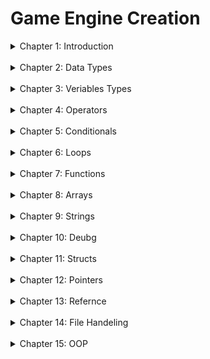 # Game Engine Creation
<details>
<summary> Chapter 1: Introduction </summary>
<br>

<details>
<summary> 1: Hello World</summary>
<br>
Program 1 was the hello world program, almost all programmers would know this is the basic bear bones program that every programmer typcily startd with.
<br>
A basic explination of how this works is, once the script runs it outputs the phrase "Hellow World!" to the console. This first programe is mainly used to give me something simple to start learning with.

```
#include <iostream>

int main()
{
  std::cout << "HelloWorld!" << std::endl;
}
```
</details>
</details>
<br>

<details>
<summary> Chapter 2: Data Types</summary>
<br>

<details>
<summary> 2: Data Type Size</summary>
<br>
Program 2 was coused on learning different veriables and learning how to out put the size of a veriable accoring to the ammount of bytes it uses.
<br>
The way this is working is we use the same out put method as done with the sixeof() operator.
<br>

![Capture](https://user-images.githubusercontent.com/115167027/207434687-9df6c575-f75d-44bf-892c-04f5c0a4954d.PNG)

</details>
</details>
<br>

<details>
<summary> Chapter 3: Veriables Types</summary>
<br>

<details>
<summary> 3: Defining Veriables</summary>
<br>
Program 3 was defining variables which was where I first stated using variables in coding the sole puprose of this program was to help me learn how variables work and how to store values in them.
<br>
The what this worked is I was creating variables and setting the values and the I output them to the console to understand how variables work and hpw I can apply them in the future.

```
#include <iostream>

using namespace std;

int main()
{
	int myInt1 = 5, myInt2;
	myInt2 = 10;

	cout << "Value stored in myInt1 is " << myInt1 << endl;
	cout << "Value stored in myInt2 is " << myInt2 << endl;

	float myFloat1 = 1.2f, myFloat2;
	myFloat2 = 9.9f;

	cout << "Value stoared in myFloat1 is " << myFloat1 << endl;
	cout << "Value stoared in myFloat2 is " << myFloat2 << endl;

	char myChar = 'a';

	cout << "Value stored in myChar is " << myChar << endl;
}
```
<br>

![Capture](https://user-images.githubusercontent.com/115167027/207436594-b9bb3211-1dfb-407b-8b08-57e769da2ed6.PNG)

</details>
<details>
<summary> 4: User Defined Variables</summary>
<br>
Program 4 was when I was first introduced to enumerators and the typedef keyword. From this I learned how enumerators work by assining a value a name depending on the order of the enumerator, and I also learned that typedef allows me to give variables a alternative name to be refered by in this example I made the unsigned short int a variable called "health" which I could then use to to greate a value named "currentHealth" and assign what ever value I want which will be of type unsigned short int.

```
#include <iostream>
using namespace std;

int main()
{
	typedef unsigned short int health;
	health currentHealth;

	enum weapon
	{
		Sword = 1,
		Dagger,
		Mace,
		Twin_Swords,
		Samurai,
		Wizard_Staff,
		Fire_Potion,
		Ice_Blade,
		Small_Knife
	};
	weapon currentWeapon;

	currentHealth = 13000;

	currentWeapon = Samurai;
	
	cout << "My current health is " << currentHealth << endl;

	cout << "And the ID of my weapon of choice is: " << currentWeapon << endl;
}
```
<br>

![image](https://user-images.githubusercontent.com/115167027/207439606-a20ae2fe-1f59-46cb-adcb-25e1df7a64f6.png)

</details>
</details>
<br>

<details>
<summary> Chapter 4: Operators</summary>
<br>

<details>
<summary> 5: Increment/Decrement</summary>
<br>
Program 5 is going back to the basics of variables utalising the decrement and increment operators in order to display how values are affeced by diffent uses of incrementing and decrementing them.

```
#include <iostream>
using namespace std;

int main()
{
	// Initialise num to 1
	int num = 1;

	cout << "num = " << num << endl;
	cout << "Increment Operator before num = " << ++num << endl;
	cout << "num after = " << num << endl;

	/* resets num back to 1
	
	this type of commenting is usefull thanks*/
	num = 1;

	cout << "num = " << num << endl;
	cout << "Increment Operator after num = " << num++ << endl;
	cout << "num after = " << num << endl;

	//I just like commenting =)
	num = 1;

	cout << "num = " << num << endl;
	cout << "Decrement Operator before num = " << --num << endl;
	cout << "num after = " << num << endl;

	num = 1;

	cout << "num = " << num << endl;
	cout << "Decrement Operator after num = " << num-- << endl;
	cout << "num after = " << num << endl;
}
```
<br>

![image](https://user-images.githubusercontent.com/115167027/207441348-318e0855-54cf-41db-a860-40ca55ca4109.png)

</details>

<details>
<summary> 6: Area</summary>
<br>
Program 6 is learning more basic operators mainly the + * time to figgure out the area of a rectangular shape by predefined variables.

```
#include <iostream>
using namespace std;

int main()
{
	typedef unsigned int width;
	width CW;

	typedef unsigned int hight;
	hight CH;

	typedef unsigned int area;
	area CA;

	CW = 15;
	CH = 25;

	// this times the current width by the current hight in order to find the current area
	CA = CW * CH;
    
	cout << "the area of a " << CW << " by " << CH << " rectangle is " << CA << endl;
}
```
<br>

![image](https://user-images.githubusercontent.com/115167027/207442372-b4abd560-a846-4e6b-9cdb-e4e30ec432e9.png)

</details>

<details>
<summary> 7: Converting</summary>
<br>
Program 7 is where I convert a value representing temperature in fahrenhite and converting it to celsius this time I get an intreduction to the key uses of "BIDMAS" in order to correctly pull off the calculation which is "(F - 32) * 0.5556".

```
#include <iostream>
using namespace std;

int main()
{
	typedef float fahrenhite;
	typedef float celsius;

	fahrenhite CF;
	celsius CC;

	CF = 95.0f;

	//calculate celsius by doing math idk =)
	CC = (CF - 32) * 0.5556;

	cout << CF << "F is equal to " << CC << "C." << endl;

	return 0;
} 
```
<br>

![image](https://user-images.githubusercontent.com/115167027/207443640-8e6dbe55-ca3f-4e28-8ed5-99324c4c8bac.png)

</details>

<details>
<summary> 8: Area of Circle</summary>
<br>
Program 8 is where I found the area of a circle by using "pi * radius squared", and although it wasn't part of the program requirements I also included the use of the "cmath" libary to use the pow() function for doing radius squared.

```
#include <iostream>
#include <cmath>
using namespace std;

int main()
{
	float pi = 3.14159;

	float area;
	float radius;

	radius = 25.0f;

	/* diceded to use a new libary to get the abiltiy to use powers rather than do radius* radius
	this section finds the area by doing pi * radius squared */
	area = pi * pow(radius, 2);

	cout << "The area of a circle with a radius of " << radius << " is " << area << endl;
}
```
<br>

![image](https://user-images.githubusercontent.com/115167027/207445060-9bd515bb-ed00-4edb-ad16-e8da93a14ada.png)

</details>
</details>
<br>

<details>
<summary> Chapter 5: Conditionals</summary>
<br>

<details>
<summary> 9: Share Of Savings</summary>
<br>
Program 9 is one last look at all the programs I have done previously to solve the following broken code:

```
#include <iostream>
using namespace std;

int main()
{
	int mySavings = 2000;
	int yourPercentage = 50;
	int yourShare = (mySavings * (yourPercentage / 100));

	cout << "your share: " << yourShare << endl;

	return 0;
}
```
<br>
This was an esay code to fix to as all I needed to do to change the variable of yourPrecentage from an int to a float and that fixes the broken code. The reason this broke is because when you are doing 50/100 you are creating a decimal value, however an int can't hold that so it just set the value to 0 instead of 0.5 but giving it a varaible of float makes it so that it can hold that value while doing the math.
</details>

<details>
<summary> 10: Spliting Haribos</summary>
<br>
Program 10 required me to use math to split 40 Haribos between 14 people and declare the remaing amount.
<br>
The basic math is to find how many is being shared by doing 40/14 which since theyas ints so that they round the value down, which will give me how much each person gets which is 2. 
<br>
Using the value of how many each person get I times that  which is 2 by the number of students 14 and subtract the answer 28 by the total amount of haribos 40 which gives me the answer of 12.
<br>

![image](https://user-images.githubusercontent.com/115167027/207451458-bcbd8a10-1db2-4475-b35f-54253ef012cb.png)

</details>

<details>
<summary> 11: Doom Difficulty</summary>
<br>
Program 11 is my first introduction to conditionals where I use a switch statment to decide the output of console, and this is also my first introduction to using cin to set a value from console.
<br>
What I did here was I ask the user to input a number to pick a difficulty and that will call a switch statment and depending on the value it will send out to the console one of 5 outputs.

```
#include <iostream>
using namespace std;

int main() 
{
	int playerinput;

	cout << "select difficulty" << endl << "1. I'm too young too die" << endl << "2. Hey, not to rough!" << endl << "3. Hurt me plenty" << endl << "4. Ultra-Violence" << endl << "5. Nightmare" << endl;

	cin >> playerinput;

	switch (playerinput)
	{
	case 1:
		cout << "WEAK!" << endl;
		break;
	case 2:
		cout << "Come on get some pain in" << endl;
		break;
	case 3:
		cout << "FEEL THE PAIN" << endl;
		break;
	case 4:
		cout << "Blood for the blood god, skulls for the skull throne!" << endl;
		break;
	case 5:
		cout << "ONE WAY TRIP TO HELL BOYS!" << endl;
	}
}
```
</details>

<details>
<summary> 12: Weather</summary>
<br>
Program 12 is where I first use if, else if, else statments. The way I did this is the user would input two values one for weather and anouther for temperature and it goes though a serise of if, else if, and else statments in order to find the console output.

```
#include <iostream>
using namespace std;

int main()
{
	int rian = 1;
	int snow = 2;

	int weather;
	float temp;

	cout << "Please tell me if it's raining with 1, or snowing with 2." << endl;

	cin >> weather;

	cout << "What temperature in Celsius" << endl;

	cin >> temp;

	if (weather == 1)
	{
		if(temp > 15)
		{
			cout << "Wear a light coat" << endl;
		}
		else
		{
			cout << "Wear a thick coat" << endl;

		}
	}
	else if (weather == 2)
	{
		if (temp > 5)
		{
			cout << "Wear a something warm" << endl;
		}
		else if (temp > 0)
		{
			cout << "Wrap up well" << endl;
		}
		else
		{
			cout << "Stay home" << endl;
		}
	}
	else
	{
		cout << "Have a nice day" << endl;
	}
}
```
<br>

![image](https://user-images.githubusercontent.com/115167027/207453375-3d0afbcc-b66f-41d0-ba30-9c46e3533ba4.png)

</details>

<details>
<summary> 13: Game Discounts</summary>
<br>
Program 13 is like program 12 except I get introduced to the and "&&", or "||" operators inorder to decide the output. These are used to to change conditions to take account of other variables instead of just a single variable.   

```
#include <iostream>
using namespace std;
int main()
{
	char status;
	unsigned short int game;

	cout << "Please tell my your status with 's' for student 't' for teacher or 'o' for other." << endl;

	cin >> status;

	cout << "What game would you like 1 or 2?" << endl;

	cin >> game;

	if (status == 's' && game == 1 || status == 't' && game == 1)
	{
		cout << "You have 20% off" << endl;
	}
	else if (status == 's' && game == 2 || status == 't' && game == 2)
	{
		cout << "You have 10% off" << endl;
	}
	else
	{
		cout << "You are not entitle to a discount" << endl;
	}
}
```
<br>

![image](https://user-images.githubusercontent.com/115167027/207454162-b66af5c0-0860-4281-80f0-b41035f639f5.png)

</details>
</details>
<br>

<details>
<summary> Chapter 6: Loops</summary>
<br>

<details>
<summary> 14: 10 Numbers</summary>
<br>
Program 14 is where I get introduced to do while loops which as it says will do a section of code while a certain condition is ture, in this case while the number input != 0. 

```
	do
	{
		cout << "Enter a numbers." << endl;
		cin >> inputNum;
		if (inputNum != 0)
		{
			total += inputNum;

			mean = (float)total / numCount;

			cout << "mean: " << mean << endl;
			cout << "total: " << total << endl;
		}
	} while (inputNum !=0);
```
<br>
What the program is doing overall is asking for 2 numbers then it will find the total and the mean and tell the use what they are. After that it enters a do while loop where so long as the input is not 0 it will add the number to the total find the new mean of the total and then tell the user.
<br>

![image](https://user-images.githubusercontent.com/115167027/207456238-386e4d95-ed53-4837-ba07-0c553a980627.png)
</details>

<details>
<summary> 15: Starry Output</summary>
<br>
Program 15 I had to ask the user for a value between 1-10 and out put the * character so that on for the value the user gave it will output the stars on that many lines however for each line it adds 1 star.
<br>
The way I did this is by creating a for loop that adds a * to a string each time it loops and sends that string to the console each time the loop ends.

```
	int n;
	char star = '*';
	cout << "please enter a number between 1-10" << endl;
	cin >> n;
	char a;
	
	string print;
	for (int i = 0; i < n; i++)
	{
		print += star;
		
		cout << print << endl;
	}
```
<br>
After that I needed to ask the user if they wanted to add another to the output and if they said yes then it would do the same proccess with the string, and I'd have that in a do while loop which loops for when the player says no to the question.

```
	do
	{
		
		cout << "Do you want to have another go. [Y or N]" << endl << "caps sensitive!" << endl;
		cin >> a;

		if (a == 'Y')
		{
			print += star;

			cout << print << endl;
		}
	} while (a != 'N');
```
<br>

![image](https://user-images.githubusercontent.com/115167027/207458273-8ebe8b0a-840c-4a57-8021-eae60973c68d.png)

</details>

<details>
<summary> 16: Early Exit</summary>
<br>
Program 16 is a simple program where there is a value of life and the use inputs how much damage to inflic, it reapeast this 10 times and if the life value is <=0 then it will end the loop early and tell them the player dies.

```
#include <iostream>
using namespace std;

int main()
{
	short int playerLife = 100;
	short int damage;

	for (int i = 0; i < 10; i++)
	{
		
		if (playerLife > 0)
		{
			cout << "Player life is: " << playerLife << endl;
			cout << "Question " << i << ": How much damage shall I deal?" << endl;
			cin >> damage;
			playerLife -= damage;
		}
		
		if (playerLife <= 0)
		{
			i = 10;
			cout << "early end. Player died" << endl;
		}
	}

	if (playerLife > 0)
		cout << "All questions asked. Plaayer survivied!" << endl;
}
```
<br>

![image](https://user-images.githubusercontent.com/115167027/207459033-ec1274ac-61b9-485a-ab94-8daae6bcf528.png)

</details>
</details>
<br>

<details>
<summary> Chapter 7: Functions</summary>
<br>

<details>
<summary> 17: Local Veriables and Copies</summary>
<br>
Program 17 is my introduction to functions and is where I show how values passed into a parameter do not get affected by what happens to the value that parameter represents.

```
#include <iostream>

using namespace std;

void addTwo(int num)
{
	num += 2;

	cout << "FUNCTION: num = " << num << endl;
}

int main()
{
	int myNum = 6;
	
	cout << "MAIN [before]: myNum = " << myNum << endl;
	addTwo(myNum);
	cout << "MAIN [after]: myNum = " << myNum << endl;
}
```
<br>

![image](https://user-images.githubusercontent.com/115167027/207459975-3c165f58-1134-4e0b-8e7a-4a8c9e96fb68.png)

</details>

<details>
<summary> 18: Smallest Number</summary>
<br>
Program 18 is where I use functions to perform a list of task consisting of: finding the smalles number of a two numbers, multiplying a number by 10, and dividing that number by 3. All of these had to be done useing functions to pass though parameters and for the multiply one returning the answer to the function.
<br>
Since this is my first time returning a value to a function it helped me learn how to use it and the purpose in doing such

```
int main()
{
	for (int i = 0; i < 3; i++)
	{
		int valA;
		int valB;

		cout << "Enter your first number:" << endl;
		cin >> valA;
		cout << endl << "Enter your second number:" << endl;
		cin >> valB;

		smallestNumber(valA, valB);
	}

	for (int i = 0; i < 3; i++)
	{
		int myNum;

		cout << endl << "Enter a number to be mutliped by 10 then divided by 3:" << endl;
		cin >> myNum;

		float answerA = multipy(myNum);
		divide(answerA);
	}
}

void smallestNumber(int a, int b)
{
	if (a < b)
		cout << endl << a << " is the smallest number." << endl << endl;
	else if (b < a)
		cout << endl << b << " is the smallest number." << endl << endl;
	else 
		cout << endl << b << " and " << a <<" are the same value." << endl << endl;

}

int multipy(int num)
{
	return num * 10;
}

void divide(int numB)
{
	int finalAnswer = numB / 3;
	
	cout << endl << "* 10 is " << numB << " / 3 is " << finalAnswer << endl << endl;
}
```
<br>

</details>

<details>
<summary> 19: Odd and Even</summary>
<br>
Program 19 is where I was tasked to get the user to input 10 number and from those time I needed to tell them the number of odd, and even, and the total of both.
<br>
First I'd create a for loop that loops 10 time, which would get the user to enter a value and then check if its even though a function and depending on the result it will add to the corsponding total and number of values.

```
	for (int i = 0; i < 10; i++)
	{
		int num;
		cin >> num;
		
		if (evenCheck(num))
		{
			evenNum++;
			evenTotal += num;
		}
		else
		{
			oddNum++;
			oddTotal += num;
		}
	}
```
<br>

```
bool evenCheck(int value)
{
	if (value % 2 == 0)
		return true;
	else
		return false;
}
```
<br>

After that the final resualts send into a function that will output the results to the console.

```
void outputResults(int numOfOdd, int totalOfOdd, int numOfEven, int totalOfEven)
{
	cout << "There are " << numOfOdd << " odd numbers, totaling " << totalOfOdd << "." << endl;
	cout << "There are " << numOfEven << " odd numbers, totaling " << totalOfEven << "." << endl;
}
```
<br>

![image](https://user-images.githubusercontent.com/115167027/207462535-9afe9b97-86a4-4623-be95-45c20dfb8648.png)

</details>

<details>
<summary> 20: Text PVE Fight</summary>
<br>
Program 20 I was given the pseudo code bellow and from that code I was tasked to build a text based PVE fight, which makes me use most of what I have learned so far in order to desgin it.

<br>
<details>
<summary>psuedo code</summary>
<br>

![image](https://user-images.githubusercontent.com/115167027/207463047-e7d33b0c-10bd-494d-a244-a96e059e56bc.png)
![image](https://user-images.githubusercontent.com/115167027/207463064-71fa8c71-3644-451e-b901-0799c10876b0.png)
![image](https://user-images.githubusercontent.com/115167027/207463109-0ee41906-ef01-4f7c-a2b6-b719b0753d29.png)
</details>
<br>

![image](https://user-images.githubusercontent.com/115167027/207463702-44c209f0-b476-4d8e-b53f-b62ad8d9097b.png)

</details>
</details>
<br>

<details>
<summary>Chapter 8: Arrays</summary>
<br>

<details>
<summary> 21: Smallest Element</summary>
<br>
Program 21 had me use arrays for the first time and with this it wanted me to find the smallest number in the array with a 10 variable size which is a simple proccess of gettign the user to input 10 numbers, and from there it will loop from the 10 numbers of the array and check if the current smallest is less that the previous smallest and save it, and at the same time it finds the loop position and adds 1 to display to represent the ture current postion.

```
int main()
{
	int listOfNum[10];
	int smallestNum;
	int position;

	cout << "Please enter 10 numbers" << endl;

	for (int i = 0; i < 10; ++i)
	{
		cin >> listOfNum[i];
	}

	smallestNum = listOfNum[0];

	for (int j = 0; j < 10; ++j)
	{
		if (smallestNum > listOfNum[j])
		{
			smallestNum = listOfNum[j];
			position = j + 1;
		}
	}
	
	cout << "The smallest number is: " << smallestNum << ", it is number " << position << " on the list";
}
```
<br>

![image](https://user-images.githubusercontent.com/115167027/207466616-27657f0f-38af-4472-9ae2-e0857e807919.png)

</details>

<details>
<summary> 22: Ordered Output</summary>
<br>
Program 22 had me create an array to hold 5 values and from those 5 values the code had output the array in decending order, accedning order, and the largest element and it's position in the array.
<br>
I had a function for the larges element that is called before sorting teh values in accending/decending order, which would loop through the array and compare the previous larges with the current element and set the higher number as the largest number.

```
void LargestNum(int arr[])
{
	int largest;
	int largestPos;

	largest = arr[1];

	for (int i = 0; i < 5; ++i)
	{

		if (largest < arr[i])
		{
			largest = arr[i];
			largestPos = i + 1;
		}
	}

	cout << endl << "The largest number is: " << largest << ", and it is number " << largestPos << " on the list." << endl;
}
```
<br>

After that i used the sort function for the algorithm libary which allowed me to sort the array in accending order and from there I looped though the array and outputed the values, and for decending order I looped though the array backwards and did the same thing.

```
	cout << endl << "In accending order you inputed:" << endl;

	sort(nums, nums + 5);

	for (int i = 0; i < 5; ++i)
		cout << nums[i] << ", ";

	cout << endl << endl << "In decending order you inputed:" << endl;

	for (int i = 4; i > -1; --i)
		cout << nums[i] << ", ";
```
<br>

![image](https://user-images.githubusercontent.com/115167027/207468014-c69bb730-8c60-494d-8189-e7dccb72ab8c.png)

</details>

<details>
<summary> 23: Inventory</summary>
<br>
Program 23 had me make an simple inventory system using arrays, and using that I have to offer the user a staff and ask if they want to replace their daggers with it. After the player makes their decision I need to display the content of the inventory.
<br>
The items in the inventory were represented using strings, and when replacing the daggers I simply set the position of the staff in the array to be daggers instead.

```
	const int Total = 4;
	int Num = 0;
	std::string inventory[4];


	inventory[Num++] = "Sword";
	inventory[Num++] = "Battle Axe";
	inventory[Num++] = "Healing Potion";
	inventory[Num++] = "Daggers";

	std::cout << "You found a STAFF!" << std::endl << "Would you like to swap your DAGGERS for it? (Y/N)" << std::endl;

	char Answer;

	std::cin >> Answer;

	if (Answer == 'Y' || Answer == 'y')
	{
		std::cout << std::endl << "You left your DAGGERS behind, and gained a STAFF!" << std::endl;
		inventory[3] = "Staff";
	}
	else
		std::cout << std::endl << "You left the STAFF behind." << std::endl;
```
<br>
For displaying the contents I call a function that loops over the array, and display the string in it's current position.

```
void InvetoryRead(std::string inv[])
{
	std::cout << std::endl << "Your invetory contains:" << std::endl;
	for (int i = 0; i < 4; ++i)
	{
		std::cout << inv[i] << std::endl;
	}
}
```
<br>

![image](https://user-images.githubusercontent.com/115167027/207469016-f2124783-f8f9-41bb-b861-2d7d60f634c8.png)

</details>

<details>
<summary> 24: Matching Pairs</summary>
<br>
Program 24 had me build a text based version of snap which would have me find two matching cards with the help of the pseudo code bollow. This code also introduced me to a few new way of doing certain cations, like using "system("cls") to clear a console.
<br>
<details>
<summary>psuedo code</summary>
<br>
Also in this program I used the Windows.h libary since it includes the sleep function, which allowed me to have the console wait before displaying the next string of inputs.

![image](https://user-images.githubusercontent.com/115167027/207469558-02eaccd8-ec39-4748-b659-9c0e7870810c.png)
![image](https://user-images.githubusercontent.com/115167027/207469574-fcb9c72c-2db4-421c-a437-f048480e338c.png)
![image](https://user-images.githubusercontent.com/115167027/207469590-91d6c791-02ec-42a5-9ae7-517389552185.png)
![image](https://user-images.githubusercontent.com/115167027/207469604-bdd4f3eb-2fd7-48c4-ad99-45f5744b8b58.png)
</details>
<br>

![image](https://user-images.githubusercontent.com/115167027/207469760-af11e4aa-a26a-43ac-8399-df6b027563ef.png)

</details>
</details>
<br>

<details>
<summary> Chapter 9: Strings</summary>
<br>

<details>
<summary> 25: Initals</summary>
<br>
Program 25 is when I first used char arrays to build a string of characters, and the whole idea behind this program is to get the user to enter the initail for their first name followed by a space, the initail for their middel name followed by a sapce, and thier full surname. From the input I have to console their first initail then on a new line the middle initail, and on one last line their surname.
<br>
Although there are easy ways of doing this I had it so the first character was the users first inital, and then it loops though the array looking for a space and after that it their middel initial, and from there it looks for a different space and after that space is the surname.

```
	for (int i = 0; i < 50; ++i)
	{
		if (initials[i] == '\0')
			break;
		
		if (startSurname)
			std::cout << initials[i];

		if (!startSurname)
		{
			if (initials[i] == ' ' && !middelSet)
			{
				std::cout << "Middel Initial: " << initials[i + 1] << std::endl;
				middelSet = true;
				++i;
			}

			else if (initials[i] == ' ')
			{
				std::cout << "Surname: ";
				startSurname = true;
			}
			if (i == 0)
			{
				std::cout << "First Initial: " << initials[i] << std::endl;
			}
		}
	}
```
<br>

![image](https://user-images.githubusercontent.com/115167027/207674855-98669851-a1fe-4e04-976f-6e261622ead7.png)


</details>

<details>
<summary> 26: Replacing Characters</summary>
<br>
Program 26 had me start learning how to use strings properly, and started me using the string libary. What this had me doing was I was to get the user to input a  sentence and I need to replace the uses of the character 'e' in that sentence with 'X'.
<br>
This one had it so using the string libary I'd have tp use the functions getline to get the full line of text when inputing in a string, and with that string I'd use the replace function to search the string begining to end inorder to find the the character 'e' and replace it with 'X'.

```
int main()
{
	std::string sentence;

	std::cout << "Please enter a sentence (try using the letter e at least once)" << std::endl;

	getline(std::cin, sentence);

	std::replace(sentence.begin(), sentence.end(), 'e', 'X');

	std::cout << sentence;
}
```
<br>

![image](https://user-images.githubusercontent.com/115167027/207678489-2fd307dd-f184-4fc4-92ec-e77949ae1d04.png)


</details>

<details>
<summary> 27: String Manipulation</summary>
<br>
Program 27 is where I was tasked to manipulate a string to the change it's contents in a small variety of ways.
<br>
First the program had the user enter their name, and fromt hat it would insert that name into the middel of two Xs int a predefined string which can be done with the insert function, and then output the result of that string to console. After that I need to find and remove the instance of 'X' in the name which can be done with the replace function. And finaly the user needs to input a new longer name and then replace the name in the string with the new one.

```
int main()
{
	std::string name1;
	std::string name2;
	std::string s = "Do you know who loves C++ XX does";


	std::cout << "Enter Your Name." << std::endl;

	getline(std::cin, name1);

	s.insert(27, name1);

	std::cout << s << std::endl;

	std::replace(s.begin(), s.end(), 'X', '\0');

	std::cout << s << std::endl;

	std::cout << "Enter a new longer name" << std::endl;

	getline(std::cin, name2);

	while (name2.size() <= name1.size())
	{
		std::cout << "It needs to be longer. Insert a new name" << std::endl;
		getline(std::cin, name2);
	}

	s.replace(s.find(name1), name1.size(), name2);

	std::cout << s << std::endl;

}
```
<br>

![image](https://user-images.githubusercontent.com/115167027/207683567-dd43a72d-20f8-4c0a-8510-d12dc9830b3a.png)

</details>

<details>
<summary> 28: String and Vectors</summary>
<br>
Program 28 gave me a screenshot of the console output bellow and I was taksed with recrating that out put using a string vector.
<br>

<details>
<summary>expected output</summary>

![image](https://user-images.githubusercontent.com/115167027/207684540-6c7f1438-f320-4f62-bea9-87f4670d5a18.png)
</details>
<br>

In this I learned how vectors work where it's practically a dynamic array where I use the push_back function to increase the size of the vector.

```
	std::vector <std::string> inventory;
	int heldMax = 3;

	inventory.push_back("sword");


	for (int i = 1; i < heldMax; ++i)
	{
		std::string ans;

		std::string item1;
		std::string item2;

		if (i == 1)
		{
			item1 = "Staff";
			item2 = "Knife";
		}
		else if (i == 2)
		{
			item1 = "Healing potion";
			item2 = "Fire spell";
		}

		std::cout << "Type which item you wish to keep: " << item1 <<" or " << item2 << std::endl;

		getline(std::cin, ans);

		if (ans == item1 || ans == item2)
		{
			inventory.push_back(ans);
			std::cout << "Your inventory holds" << std::endl;
			for (int j = 0; j < inventory.size(); ++j)
				std::cout << inventory[j] << std::endl;
		}
		else
		{
			std::cout << "Enter a valid item!" << std::endl;
			--i;
		}
	}
```
<br>
Aside from that this program is similar to other programs I created like the inventory program.

</details>

<details>
<summary> 29: Rock, Paper, Scissors</summary>
<br>
Program 29 made me make a game of rock, paper, scissors where you play aginst the pc. This program introduce to me the use of the rand function from the random libary to create semi random events.

```
		string cSelect[] = {"Rock", "Paper", "Scissors"};
		int index = rand() % 3;

		cout << "Computer chose: " << cSelect[index] << endl;
```
<br>
Aside from the use of the rand function, this just had me use principles I already learned. I Create a score system and depending on who reaches 3 wins first dictates who the winner is of the game.
<br>

![image](https://user-images.githubusercontent.com/115167027/207687982-ecc5230d-fa0b-45fe-b1c2-fb6e9317052a.png)

</details>
</details>
<br>
<details>
<summary> Chapter 10: Deubg</summary>
<br>
        
<details>
<summary> 30: Broken Code</summary>
<br>
Program 30 consists of code that was broken and I was tasked with fixing but since the problem was relitvly simple I solved it without having to  go though the whole debuging proccess.
<br>
<details>
<summary> code to fix</summary>
	
![image](https://user-images.githubusercontent.com/115167027/207689841-c1ebb8fd-65de-4aa1-9cd2-45fcf89cd415.png)	
</details>
<br>
	
```
#include <iostream>

int main()
{
	int num1 = 5;

	for (int i = 0; i < num1; ++i)
	{
		std::cout << "i= " << i << std::endl;
	}
	int num2 = 15;

	for (int i = 0; i < num2; ++i)
	{
		std::cout << "i= " << i << std::endl;
	}

	std::cin.get();
		return 0;
}
```
</details>

<details>
<summary> 31: Unexpected Code</summary>
<br>
Program 31 had me do the same thing as program 30 which is fix a set of broken code, and just like 30 I fixed it relitivly quickly since it was an easy set of code to fix.
	
<br>
<details>
<summary> code to fix</summary>
        
![image](https://user-images.githubusercontent.com/115167027/207691583-e62a93bc-8942-4104-8697-cdaec628b769.png)x		
</details>
<br>

```	
#include <iostream>
using namespace std;

int main()
{
	int count = 3;

	for (int i = 1; i < count + 1; ++i)
	{
		cout << i;
		if (i == 2)
		{
			cout << " is an even number" << endl;
		}
		else
		{
			cout << " is an odd number" << endl;
		}
	}
	cin.get();

	return 0;
}
```


</details>

<details>
<summary> 32: Broken BMI</summary>
<br>
program 32 I was provided a script that was broken and it was my job to debug and fix it, the output of the script was supposed to be a functional BMI.
<br>
I did mannage to finish this program but the file no longer opens as it's supposed to I havn't got any reason to fix it since this was not important to my grade.     

</details>
</details>
<br>

<details>
<summary> Chapter 11: Structs</summary>
<br>       
        
<details>        
<summary> 33: Structs</summary>
<br>
Program 33 was my first time using structs to hold values, and all I needed to do was input some values into a struct, and from a function in the struct I would output the values.
        
```
struct info
{
	string name;
	int age;
	string number;

	void PrintDetails()
	{
		cout << "\nYour details are:" << endl;
		cout << "Name: " << name << endl;
		cout << "Age: " << age << endl;
		cout << "Phone Number: " << number << endl;
	}
};

int main()
{
	info data;
	cout << "Enter your name:" << endl;
	getline(cin, data.name);

	cout << "\nEnter your age:" << endl;
	cin>>data.age;

	cout << "\nEnter your phone number:" << endl;
	cin >> data.number;

	data.PrintDetails();
}        
```
</details>
</details>
<br>
      
<details>
<summary> Chapter 12: Pointers</summary>
<br>

        
<details>
<summary> 34: Replacing Commas With Spaces</summary>
<br>
Program 34 had using pointers for the first time, and with this I was tasked with using pointers to change a char array value that has a sentence in it, and replace the commas with spaces instead but I had to change the value in a different function from the main.
<br>
Since pointers hold the values memory address it will change the value held in that memory address and as such every other corrosponding value with that memory address.
        
```
void comma2blank(char* textToChange);

int main()
{
	char text[100];

	cout << "Please input a sentence, but instead of spaces use commas." << endl;

	cin.getline(text, 100);


	for (int i = 0; text[i] != NULL; ++i)
	{
		comma2blank(&text[i]);
	}

	cout << text;
}

void comma2blank(char* textToChange)
{
	if (*textToChange == ',')
		*textToChange = ' ';

}
```
<br>

![image](https://user-images.githubusercontent.com/115167027/207697013-1c471010-d058-4cb3-a261-904e64870106.png)

</details>

<details>
<summary> 35: Changing Pointers</summary>
<br>
Program 35 had me practicaly just demonstrating how a pointer works, by using functions and the such to output values, their address in memory, pointers directed to those values and their address in memory.

```
void inputDetails(int* n1, int* n2);
void outputDetails(int& interger1, int& interger2, int* pointer);


int main()
{
	int num1;
	int num2;
	int* pNum = &num1;

	inputDetails(&num1, &num2);
	outputDetails(num1, num2, pNum);

	pNum = &num2;

	cout << "\nReassigning pNum to num2" << endl;


	outputDetails(num1, num2, pNum);
}

void inputDetails(int* n1, int* n2)
{
	cout << "Please Input two numbers." << endl;

	cin >> *n1;
	cin >> *n2;
}

void outputDetails(int& interger1, int& interger2, int* pointer)
{
	cout << "\n num1 is : " << interger1;
	cout << "\n Adress for num1 is : " << &interger1;
	cout << "\n num2 is : " << interger2;
	cout << "\n Adress for num2 is : " << &interger2;
	cout << "\n pNum's derefrenced value is : " << *pointer;
	cout << "\n Adress for pNum is : " << pointer;
}
```
<br>

![image](https://user-images.githubusercontent.com/115167027/207697619-9593e641-8584-426c-bc82-1a85d0f428f0.png)

</details>
</details>
        
<br>
<details>
<summary> Chapter 13: Refernce</summary>
<br>
        
<details>
<summary> 36: Using Refernce</summary>
<br>
Program 36 had me learning how to use refrences for the first time. What I'm suppised to do is using refrences I have to minus 25 from one value and add 25 to anouther, but within different functions.
<br>
Refrences are similar to pointers in the fact that they hold the memory address of the user but they are also less syntax heavy.

```
void plus25(int& n);
void minus25(int& n);


int main()
{
	int num;
	int& rNum = num;

	cout << "Enter a number" << endl;
	cin >> num;
	cout << num<<endl;

	plus25(rNum);
	cout << num << endl;

	cout << "\nEnter a new number" << endl;
	cin >> num;
	cout << num << endl;

	minus25(rNum);
	cout << num << endl;


}
void plus25(int& n)
{
	n += 25;
}

void minus25(int& n)
{
	n -= 25;
}
```
<br>

![image](https://user-images.githubusercontent.com/115167027/207698889-f2040d6b-09ac-4ce6-a539-db6d4debf732.png)

</details>

<details>
<summary> 37: Designated User name</summary>
<br>
Program 37 has me using refrences to build a user name, and I also get to use srand with the rand function which allows me to set the seed of rand and stop make the random values less predictable.
<br>
For this I just created a random set of ints in a function using rand and appeaded it to a refrence holding the username the user wanted.
        
```
int main()
{
	string name;

	cout << "Enter a new username!" << endl;
	cin >> name;

	cout << "Username taken" << endl;

	newUser(name);

	cout << "Try\n"<< name << endl;
}

void newUser(string& s)
{
	srand(time(NULL));
	int num = rand();
	s += to_string(num);	
}
```      
<br>

![image](https://user-images.githubusercontent.com/115167027/207699675-e139a203-e973-4070-905c-b145f1bad491.png)

</details>
</details>
<br>
        
<details>
<summary>Chapter 14: File Handeling</summary>
<br>
<details>
<summary>38: Account Holding</summary>
<br>
Program 38 had me start using file hadelig and the fstream libary inorder to save information between sessions.
<br>
For this program I added to append files into a system that holds information on a persons Name, Account number, and balance. After getting that information into a file depending on the users choice the console needs to output all accounts, or accounts that have a balance of over 100,000.

```
        out_file.open("accounts", ios::out | ios::app);
        cout << "Please entre a name: ";
        cin >> acc1.name;
        cout << "Please entre the account number: ";
        cin >> acc1.accNum;
        cout << "Please entre the balance: ";
        cin >> acc1.bal;
        out_file << acc1.name << endl;
        out_file << acc1.accNum << endl;
        out_file << acc1.bal << endl;
        system("cls");
			
	while (true)
	{
		int temp;
		cout << "\nDo you whish to enter more? 1: yes 2: no" << endl;
		cin >> temp;
		if (temp == 2)
		{
			while2 = false;
			break;
		}
		if (temp == 1)
		{
		        break;
		}
		else
		{
		        system("cls");
		        cout << "Invalid answer;" << endl;
		}
	}
```
<br>

```
	in_file.open("accounts");
	if (!in_file.eof())
	{
		count = 0;

		while (!in_file.eof())
		{
			if (in_file.eof())
			{
				break;
			}
			in_file >> acc2.name;
			in_file >> acc2.accNum;
			in_file >> acc2.bal;
			++count;
			cout << "\nAccout: " << count << endl << "Name on account: " << acc2.name << endl << "Account Number: " << acc2.accNum << endl<< "Balance: " << acc2.bal << endl;
		}
	}
```

</details>
<details>
<summary>39: Top 10 Scores</summary>
<br>

</details>
</details>
<br>

<details>
<summary>Chapter 15: OOP</summary>
<br>

<details>
<details>
<summary>40: ePet Care</summary>
<br>
Program 40 had me introduced to object orientated programming where I had to create a pet class that I have to take care of, and several childeren classes representing a dog, cat, and hamster.
<br>
For this I have to give the user a pet they need to take care of using values stared in the classes, and I have to gather the information from all the values and differnt classes to help the user take care of their pet.
        
```
class Pet
{
public:
	Pet(int huger = 0, int boredom = 0);
	~Pet();
	virtual void Talk();
	void Feed(int food = 4);
	void Play(int fun = 4);
private:
	int m_hunger;
	int m_bored;
protected:
	inline const int GetMood() { return m_hunger + m_bored; }
	void PassingTime(int time = 1);
};

class Cat : public Pet
{
public:
	void Talk()
	{

		cout << "I'm a cat " << endl;
		cout << "I am your pet and I feel ";

		int mood = GetMood();
		if (mood > 15)
		{
			cout << "MAD!!" << endl;
		}
		else if (mood > 10)
		{
			cout << "frustrated." << endl;
		}
		else if (mood > 5)
		{
			cout << "okay." << endl;
		}
		else
		{
			cout << "happy!" << endl;
		}

		PassingTime();
	}
};

class Dog : public Pet
{
public:
	void Talk() 
	{
		cout << "I'm a dog " << endl;
		cout << "I am your pet and I feel ";

		int mood = GetMood();
		if (mood > 15)
		{
			cout << "MAD!!" << endl;
		}
		else if (mood > 10)
		{
			cout << "frustrated." << endl;
		}
		else if (mood > 5)
		{
			cout << "okay." << endl;
		}
		else
		{
			cout << "happy!" << endl;
		}

		PassingTime();
	}
};

class Hamster : public Pet
{
public:
	void Talk() 
	{
		cout << "I'm a hamster " << endl;
		cout << "I am your pet and I feel ";

		int mood = GetMood();
		if (mood > 15)
		{
			cout << "MAD!!" << endl;
		}
		else if (mood > 10)
		{
			cout << "frustrated." << endl;
		}
		else if (mood > 5)
		{
			cout << "okay." << endl;
		}
		else
		{
			cout << "happy!" << endl;
		}

		PassingTime();
	}
};
```
</details>
</details>
